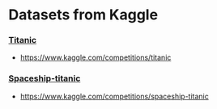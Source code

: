 # Datasets from Kaggle
### [Titanic](https://github.com/Erkobrax/Kaggle/blob/fef075dfb17331add4cff899911e1136b2aadeba/Titanic/Titanic.ipynb) 
* https://www.kaggle.com/competitions/titanic
### [Spaceship-titanic](https://github.com/Erkobrax/Kaggle/blob/fef075dfb17331add4cff899911e1136b2aadeba/Spaceship-titanic/Spaceship-titanic.ipynb)
* https://www.kaggle.com/competitions/spaceship-titanic
